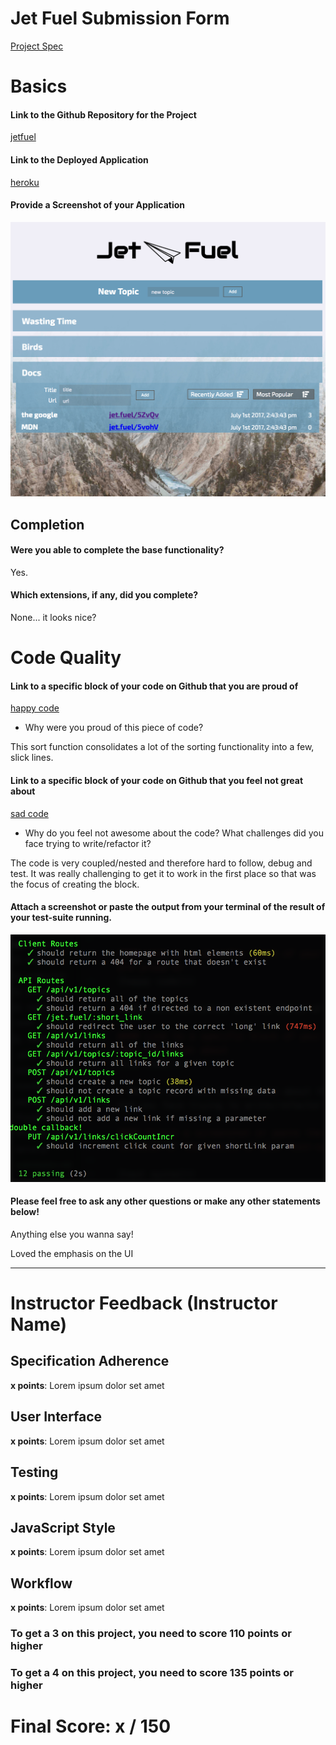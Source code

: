 # Jet Fuel Submission Form

[Project Spec](http://frontend.turing.io/projects/jet-fuel.html)

# Basics

#### Link to the Github Repository for the Project
[jetfuel](https://github.com/anderswood/jetfuel)

#### Link to the Deployed Application
[heroku](https://aw-jb-jetfuel.herokuapp.com/)

#### Provide a Screenshot of your Application
![screenshot](https://github.com/anderswood/jetfuel/blob/master/public/images/app_screenshot.png)

## Completion

#### Were you able to complete the base functionality?
Yes.

#### Which extensions, if any, did you complete?
None... it looks nice?

# Code Quality

#### Link to a specific block of your code on Github that you are proud of
[happy code](https://github.com/anderswood/jetfuel/blob/master/public/javascript.js#L87-L102)

* Why were you proud of this piece of code?

This sort function consolidates a lot of the sorting functionality into a few, slick lines.

#### Link to a specific block of your code on Github that you feel not great about
[sad code](https://github.com/anderswood/jetfuel/blob/master/public/helper.js#L1-L18)

* Why do you feel not awesome about the code? What challenges did you face trying to write/refactor it?

The code is very coupled/nested and therefore hard to follow, debug and test. It was really challenging to get it to work in the first place so that was the focus of creating the block.  

#### Attach a screenshot or paste the output from your terminal of the result of your test-suite running.

![test suite](https://github.com/anderswood/jetfuel/blob/master/public/images/test_results.png)

#### Please feel free to ask any other questions or make any other statements below!

Anything else you wanna say!

Loved the emphasis on the UI

-----


# Instructor Feedback (Instructor Name)

## Specification Adherence

**x points**: Lorem ipsum dolor set amet

## User Interface

**x points**: Lorem ipsum dolor set amet

## Testing

**x points**: Lorem ipsum dolor set amet

## JavaScript Style

**x points**: Lorem ipsum dolor set amet

## Workflow

**x points**: Lorem ipsum dolor set amet


### To get a 3 on this project, you need to score 110 points or higher
### To get a 4 on this project, you need to score 135 points or higher

# Final Score: x / 150
